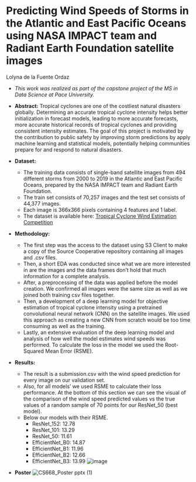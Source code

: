 # Predicting Wind Speeds of Storms in the Atlantic and East Pacific Oceans using NASA IMPACT team and Radiant Earth Foundation satellite images

Lolyna de la Fuente Ordaz

* *This work was realized as part of the capstone project of the MS in Data Science at Pace University.*
* **Abstract:** Tropical cyclones are one of the costliest natural disasters globally. Determining an accurate tropical cyclone intensity helps better initialization in forecast models, leading to more accurate forecasts, more accurate historical records of tropical cyclones and providing consistent intensity estimates. The goal of this project is motivated by the contribution to public safety by improving storm predictions by apply machine learning and statistical models, potentially helping communities prepare for and respond to natural disasters.

* **Dataset:**
   * The training data consists of single-band satellite images from 494 different storms from 2000 to 2019 in the Atlantic and East Pacific Oceans, prepared by the NASA IMPACT team and Radiant Earth Foundation.
   * The train set consists of  70,257 images and the test set consists of 44,377 images.
   * Each image is 366x366 pixels containing 4 features and 1 label.
   * The dataset is available here: [Tropical Cyclone Wind Estimation Competition](https://source.coop/repositories/nasa/tropical-storm-competition/access)
* **Methodology:**
  - The first step was the access to the dataset using S3 Client to make a copy of the Source Cooperative repository containing all images and .csv files.
  - Then, a short EDA was conducted since what we are more interested in are the images and the data frames don’t hold that much information for a complete analysis.
  - After, a preprocessing of the data was applied before the model creation. We confirmed all images were the same size as well as we joined both training csv files together.
  - Then, a development of a deep learning model for objective estimation of tropical cyclone intensity using a pretrained convolutional neural network (CNN) on the satellite images. We used this approach as creating a new CNN from scratch would be too time consuming as well as the training.
  - Lastly, an extensive evaluation of the deep learning model and analysis of how well the model estimates wind speeds was performed. To calculate the loss in the model we used the Root-Squared Mean Error (RSME).
* **Results:**
  - The result is a submission.csv with the wind speed prediction for every image on our validation set.
  - Also, for all models’ we used RSME to calculate their loss performance. At the bottom of this section we can see the visual of the comparison of the wind speed predicted values vs the true values of a random sample of 70 points for our ResNet_50 (best model).
  - Below our models with their RSME.
    - ResNet_152: 12.78
    - ResNet_101: 13.29
    - ResNet_50: 11.61
    - EfficientNet_B0: 14.87
    - EfficientNet_B1: 11.96
    - EfficientNet_B2: 12.66
    - EfficientNet_B3: 13.99
![image](https://github.com/user-attachments/assets/9da8100e-f468-47b8-a802-c54b9d834a00)
* **Poster**
![CS668_Poster pptx (1)](https://github.com/user-attachments/assets/22dd442c-1a70-4632-9bb1-9d21cc02bb47)

